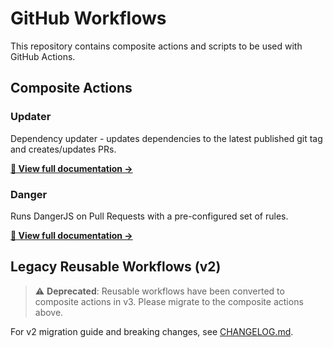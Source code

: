 # GitHub Workflows

This repository contains composite actions and scripts to be used with GitHub Actions.

## Composite Actions

### Updater

Dependency updater - updates dependencies to the latest published git tag and creates/updates PRs.

**[📖 View full documentation →](updater/README.md)**

### Danger

Runs DangerJS on Pull Requests with a pre-configured set of rules.

**[📖 View full documentation →](danger/README.md)**

## Legacy Reusable Workflows (v2)

> ⚠️ **Deprecated**: Reusable workflows have been converted to composite actions in v3. Please migrate to the composite actions above.

For v2 migration guide and breaking changes, see [CHANGELOG.md](CHANGELOG.md#3.0.0).
